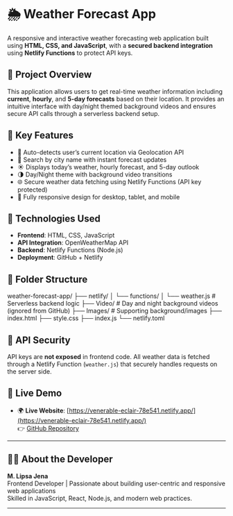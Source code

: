 # 🌦️ Weather Forecast App

A responsive and interactive weather forecasting web application built using **HTML, CSS, and JavaScript**, with a **secured backend integration** using **Netlify Functions** to protect API keys.

## 📌 Project Overview

This application allows users to get real-time weather information including **current**, **hourly**, and **5-day forecasts** based on their location. It provides an intuitive interface with day/night themed background videos and ensures secure API calls through a serverless backend setup.

## 🔑 Key Features

- 📍 Auto-detects user’s current location via Geolocation API  
- 🔎 Search by city name with instant forecast updates
- ☀️ Displays today’s weather, hourly forecast, and 5-day outlook
- 🌗 Day/Night theme with background video transitions
- 🌐 Secure weather data fetching using Netlify Functions (API key protected)
- 📱 Fully responsive design for desktop, tablet, and mobile

## 🧰 Technologies Used

- **Frontend**: HTML, CSS, JavaScript  
- **API Integration**: OpenWeatherMap API  
- **Backend**: Netlify Functions (Node.js)  
- **Deployment**: GitHub + Netlify  

## 📁 Folder Structure

weather-forecast-app/
├── netlify/
│ └── functions/
│ └── weather.js # Serverless backend logic
├── Video/ # Day and night background videos (ignored from GitHub)
├── Images/ # Supporting background/images
├── index.html
├── style.css
├── index.js
└── netlify.toml


## 🔐 API Security

API keys are **not exposed** in frontend code. All weather data is fetched through a Netlify Function (`weather.js`) that securely handles requests on the server side.

## 🔗 Live Demo

- 🌍 **Live Website**: [https://venerable-eclair-78e541.netlify.app/](https://venerable-eclair-78e541.netlify.app/)   
👉 [GitHub Repository](https://github.com/M-Lipsa-Jena/weather-forecast-app)

---

## 👩‍💻 About the Developer

**M. Lipsa Jena**  
Frontend Developer | Passionate about building user-centric and responsive web applications  
Skilled in JavaScript, React, Node.js, and modern web practices.

---

